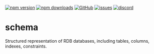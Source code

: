 [![npm version](https://img.shields.io/npm/v/@itrocks/schema?logo=npm)](https://www.npmjs.org/package/@itrocks/schema)
[![npm downloads](https://img.shields.io/npm/dm/@itrocks/schema)](https://www.npmjs.org/package/@itrocks/schema)
[![GitHub](https://img.shields.io/github/last-commit/itrocks-ts/schema?color=2dba4e&label=commit&logo=github)](https://github.com/itrocks-ts/schema)
[![issues](https://img.shields.io/github/issues/itrocks-ts/schema)](https://github.com/itrocks-ts/schema/issues)
[![discord](https://img.shields.io/discord/1314141024020467782?color=7289da&label=discord&logo=discord&logoColor=white)](https://25.re/ditr)

# schema

Structured representation of RDB databases, including tables, columns, indexes, constraints.
